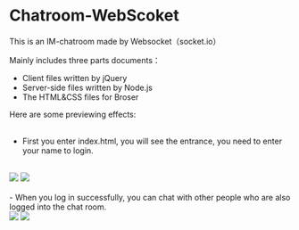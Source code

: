 # Chatroom-WebScoket
This is an IM-chatroom made by Websocket（socket.io）

Mainly includes three parts documents：
- Client files written by jQuery
- Server-side files written by Node.js
- The HTML&CSS files for Broser

Here are some previewing effects:
<br/>
<br/>
-  First you enter index.html, you will see the entrance, you need to enter your name to login.
<br/>
<img src="https://github.com/KMKNKK/Chatroom-WebScoket/blob/master/img_read/chat1.png">
<img src="https://github.com/KMKNKK/Chatroom-WebScoket/blob/master/img_read/chat2.png">
<br/>
<br/>
-  When you log in successfully, you can chat with other people who are also logged into the chat room.
<br/>
<img src="https://github.com/KMKNKK/Chatroom-WebScoket/blob/master/img_read/chat3.png">
<img src="https://github.com/KMKNKK/Chatroom-WebScoket/blob/master/img_read/chat4.png">
